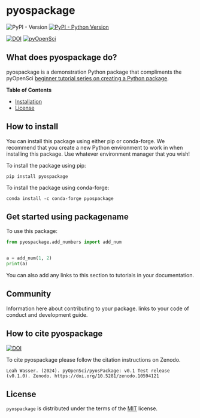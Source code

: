# pyospackage 

![PyPI - Version](https://img.shields.io/pypi/v/pyospackage)
[![PyPI - Python Version](https://img.shields.io/pypi/pyversions/pyospackage
)](https://pypi.org/project/pyospackage)

[![DOI](https://zenodo.org/badge/DOI/10.5281/zenodo.10594121.svg)](https://doi.org/10.5281/zenodo.10594121)
[![pyOpenSci](https://tinyurl.com/y22nb8up)](https://github.com/pyOpenSci/software-review/issues/115)

## What does pyospackage do?
pyospackage is a demonstration Python package that compliments the pyOpenSci [beginner tutorial series on creating a Python package](https://www.pyopensci.org/python-package-guide/tutorials/intro.html). 

**Table of Contents**

- [Installation](#installation)
- [License](#license)

## How to install

You can install this package using either pip or conda-forge. We recommend that you create a new Python
environment to work in when installing this package. Use
whatever environment manager that you wish!

To install the package using pip:

`pip install pyospackage`

To install the package using conda-forge:

`conda install -c conda-forge pyospackage`

## Get started using packagename

To use this package:

```python
from pyospackage.add_numbers import add_num


a = add_num(1, 2)
print(a)

```

You can also add any links to this section to tutorials in your documentation.

## Community

Information here about contributing to your package. links to your code of conduct and development guide.

## How to cite pyospackage

[![DOI](https://zenodo.org/badge/DOI/10.5281/zenodo.10594121.svg)](https://doi.org/10.5281/zenodo.10594121)

To cite pyospackage please follow the citation instructions on Zenodo.

```
Leah Wasser. (2024). pyOpenSci/pyosPackage: v0.1 Test release (v0.1.0). Zenodo. https://doi.org/10.5281/zenodo.10594121
```

## License

`pyospackage` is distributed under the terms of the [MIT](https://spdx.org/licenses/MIT.html) license.
